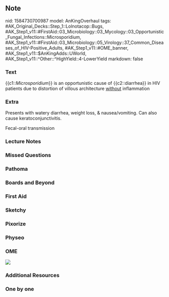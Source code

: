 ## Note
nid: 1584730700987
model: AnKingOverhaul
tags: #AK_Original_Decks::Step_1::Lolnotacop::Bugs, #AK_Step1_v11::#FirstAid::03_Microbiology::03_Mycology::03_Opportunistic_Fungal_Infections::Microsporidium, #AK_Step1_v11::#FirstAid::03_Microbiology::05_Virology::37_Common_Diseases_of_HIV-Positive_Adults, #AK_Step1_v11::#OME_banner, #AK_Step1_v11::$AnKingAdds::UWorld, #AK_Step1_v11::^Other::^HighYield::4-LowerYield
markdown: false

### Text
{{c1::<i>Microsporidium</i>}} is an opportunistic cause of
{{c2::diarrhea}} in HIV patients due to distortion of villous
architecture <u>without</u> inflammation

### Extra
Presents with watery diarrhea, weight loss, & nausea/vomiting. Can
also cause keratoconjunctivitis.
<div>
  Fecal-oral transmission
</div>

### Lecture Notes


### Missed Questions


### Pathoma


### Boards and Beyond


### First Aid


### Sketchy


### Pixorize


### Physeo


### OME
<div class="ome-widget">
  <a href="https://onlinemeded.org?ref=anki"><img src=
  "_OME_AnkiFlashcards_General_4.png"></a>
</div>

### Additional Resources


### One by one

